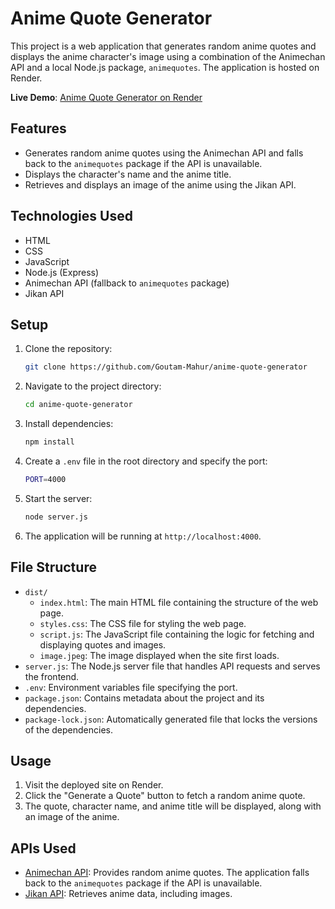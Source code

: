 # Anime Quote Generator

This project is a web application that generates random anime quotes and displays the anime character's image using a combination of the Animechan API and a local Node.js package, `animequotes`. The application is hosted on Render.

**Live Demo**: [Anime Quote Generator on Render](https://your-render-app-url)

## Features

- Generates random anime quotes using the Animechan API and falls back to the `animequotes` package if the API is unavailable.
- Displays the character's name and the anime title.
- Retrieves and displays an image of the anime using the Jikan API.

## Technologies Used

- HTML
- CSS
- JavaScript
- Node.js (Express)
- Animechan API (fallback to `animequotes` package)
- Jikan API

## Setup

1. Clone the repository:
    ```bash
    git clone https://github.com/Goutam-Mahur/anime-quote-generator
    ```
2. Navigate to the project directory:
    ```bash
    cd anime-quote-generator
    ```
3. Install dependencies:
    ```bash
    npm install
    ```
4. Create a `.env` file in the root directory and specify the port:
    ```bash
    PORT=4000
    ```
5. Start the server:
    ```bash
    node server.js
    ```
6. The application will be running at `http://localhost:4000`.

## File Structure

- `dist/`
  - `index.html`: The main HTML file containing the structure of the web page.
  - `styles.css`: The CSS file for styling the web page.
  - `script.js`: The JavaScript file containing the logic for fetching and displaying quotes and images.
  - `image.jpeg`: The image displayed when the site first loads.
- `server.js`: The Node.js server file that handles API requests and serves the frontend.
- `.env`: Environment variables file specifying the port.
- `package.json`: Contains metadata about the project and its dependencies.
- `package-lock.json`: Automatically generated file that locks the versions of the dependencies.

## Usage

1. Visit the deployed site on Render.
2. Click the "Generate a Quote" button to fetch a random anime quote.
3. The quote, character name, and anime title will be displayed, along with an image of the anime.

## APIs Used

- [Animechan API](https://animechan.xyz): Provides random anime quotes. The application falls back to the `animequotes` package if the API is unavailable.
- [Jikan API](https://jikan.moe): Retrieves anime data, including images.
